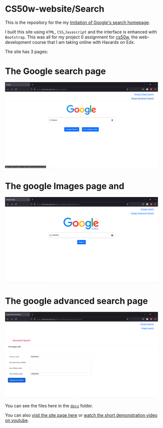 # CS50w-website/Search

This is the repository for the my [Imitation of Google's search homepage](https/traelincoln.github.io/cs50w-websites).


I built this site using `HTML`, `CSS`,`Javascript` and the interface is enhanced with `Bootstrap`. 
This was all for my project 0 assignment for [cs50w](https://cs50.harvard.edu/web/2020/certificate/), the web-development course that I am taking online with Havardx on Edx.

The site has 3 pages: 
# The Google search page
![home](/screenshots/home.png) 
# The google Images page and
![image search](/screenshots/image.png)
# The google advanced search page
![advanced](/screenshots/advanced.png)

You can see the files here in the [`docs`](docs/) folder.

You can also [visit the site page here](https/traelincoln.github.io/cs50w-websites) or [watch the short demonstration video on youtube](https://youtube.come/traelincoln). 






